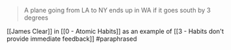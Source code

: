 > A plane going from LA to NY ends up in WA if it goes south by 3 degrees  

[[James Clear]] in [[0 - Atomic Habits]] as an example of [[3 - Habits don't provide immediate feedback]] #paraphrased 